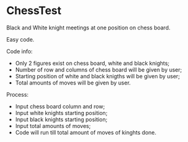 # ChessTest

Black and White knight meetings at one position on chess board.

Easy code.

Code info:
  - Only 2 figures exist on chess board, white and black knights;
  - Number of row and columns of chess board will be given by user;
  - Starting position of white and black knigths will be given by user; 
  - Total amounts of moves will be given by user.

Process:
  - Input chess board column and row;
  - Input white knights starting position;
  - Input black knights starting position;
  - Input total amounts of moves;
  - Code will run till total amount of moves of kinghts done.
